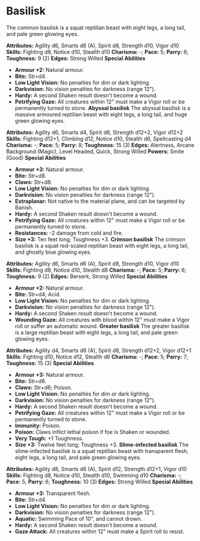 # Basilisk

The common basilisk is a squat reptilian beast with eight legs, a
long tail, and pale green glowing eyes.

**Attributes:** Agility d6, Smarts d6 (A), Spirit d8, Strength d10,
Vigor d10
**Skills:** Fighting d8, Notice d10, Stealth d10
**Charisma:** -; **Pace:** 5; **Parry:** 6; **Toughness:** 9 (2)
**Edges:** Strong Willed
**Special Abilities**

- **Armour +2:** Natural armour.
- **Bite:** Str+d4.
- **Low Light Vision:** No penalties for dim or dark lighting.
- **Darkvision:** No vision penalties for darkness (range 12").
- **Hardy:** A second Shaken result doesn't become a wound.
- **Petrifying Gaze:** All creatures within 12" must make a Vigor roll
or be permanently turned to stone.
**Abyssal basilisk**
The abyssal basilisk is a massive armoured reptilian beast with eight
legs, a long tail, and huge green glowing eyes.

**Attributes:** Agility d6, Smarts d4, Spirit d6, Strength d12+2, Vigor
d12+2
**Skills:** Fighting d12+1, Climbing d12, Notice d10, Stealth d6,
Spellcasting d4
**Charisma:** -; **Pace:** 5; **Parry:** 8; **Toughness:** 15 (3)
**Edges:** Alertness, Arcane Background (Magic), Level Headed, Quick,
Strong Willed
**Powers:** Smite (Good)
**Special Abilities**

- **Armour +3:** Natural armour.
- **Bite:** Str+d8.
- **Claws:** Str+d8.
- **Low Light Vision:** No penalties for dim or dark lighting.
- **Darkvision:** No vision penalties for darkness (range 12").
- **Extraplanar:** Not native to the material plane, and can be targeted
by Banish.
- **Hardy:** A second Shaken result doesn't become a wound.
- **Petrifying Gaze:** All creatures within 12" must make a Vigor roll
or be permanently turned to stone.
- **Resistances:** -2 damage from cold and fire.
- **Size +3:** Ten feet long; Toughness +3.
**Crimson basilisk**
The crimson basilisk is a squat red-scaled reptilian beast with eight
legs, a long tail, and ghostly blue glowing eyes.

**Attributes:** Agility d6, Smarts d6 (A), Spirit d8, Strength d10,
Vigor d10
**Skills:** Fighting d8, Notice d10, Stealth d8
**Charisma:** -; **Pace:** 5; **Parry:** 6; **Toughness:** 9 (2)
**Edges:** Berserk, Strong Willed
**Special Abilities**

- **Armour +2:** Natural armour.
- **Bite:** Str+d4; Acid.
- **Low Light Vision:** No penalties for dim or dark lighting.
- **Darkvision:** No vision penalties for darkness (range 12").
- **Hardy:** A second Shaken result doesn't become a wound.
- **Wounding Gaze:** All creatures with blood within 12" must make a
Vigor roll or suffer an automatic wound.
**Greater basilisk**
The greater basilisk is a large reptilian beast with eight legs, a
long tail, and pale green glowing eyes.

**Attributes:** Agility d4, Smarts d6 (A), Spirit d8, Strength d12+2,
Vigor d12+1
**Skills:** Fighting d10, Notice d12, Stealth d6
**Charisma:** -; **Pace:** 5; **Parry:** 7; **Toughness:** 15 (3)
**Special Abilities**

- **Armour +3:** Natural armour.
- **Bite:** Str+d6.
- **Claws:** Str+d6; Poison.
- **Low Light Vision:** No penalties for dim or dark lighting.
- **Darkvision:** No vision penalties for darkness (range 12").
- **Hardy:** A second Shaken result doesn't become a wound.
- **Petrifying Gaze:** All creatures within 12" must make a Vigor roll
or be permanently turned to stone.
- **Immunity:** Poison.
- **Poison:** Claws inflict lethal poison if foe is Shaken or wounded.
- **Very Tough:** +1 Toughness.
- **Size +3:** Twelve feet long; Toughness +3.
**Slime-infected basilisk**
The slime-infected basilisk is a squat reptilian beast with
transparent flesh, eight legs, a long tail, and pale green glowing
eyes.

**Attributes:** Agility d8, Smarts d6 (A), Spirit d12, Strength d12+1,
Vigor d10
**Skills:** Fighting d8, Notice d10, Stealth d10, Swimming d10
**Charisma:** -; **Pace:** 5; **Parry:** 6; **Toughness:** 10 (3)
**Edges:** Strong Willed
**Special Abilities**

- **Armour +3:** Transparent flesh.
- **Bite:** Str+d4.
- **Low Light Vision:** No penalties for dim or dark lighting.
- **Darkvision:** No vision penalties for darkness (range 12").
- **Aquatic:** Swimming Pace of 10", and cannot drown.
- **Hardy:** A second Shaken result doesn't become a wound.
- **Gaze Attack:** All creatures within 12" must make a Spirit roll to
resist.
